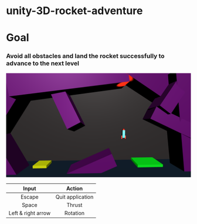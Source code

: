 # unity-3D-rocket-adventure

# Goal
### Avoid all obstacles and land the rocket successfully to advance to the next level
<img src='./Readme Pictures/Screenshot.png' alt="Gameplay"/>

|        Input       |      Action      |
|:------------------:|:----------------:|
|       Escape       | Quit application |
|        Space       |      Thrust      |
| Left & right arrow |     Rotation     |
